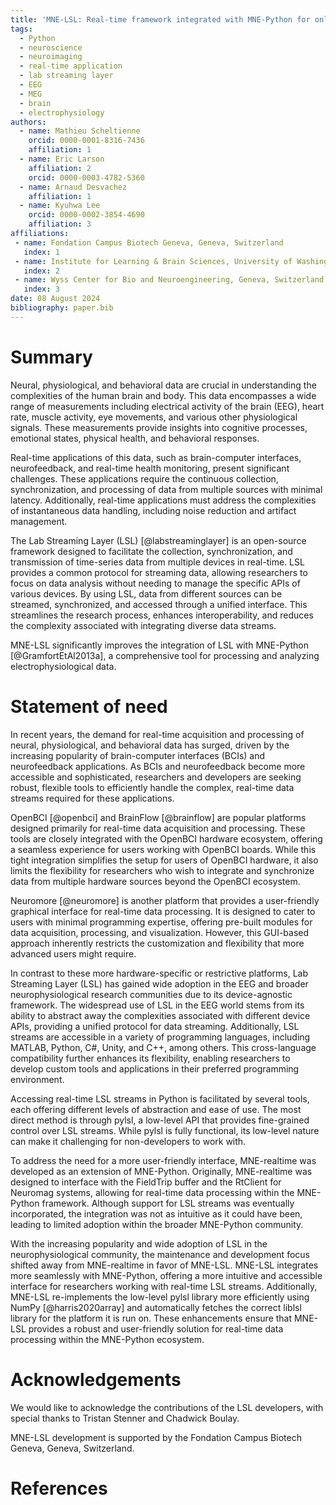 ```yaml
---
title: 'MNE-LSL: Real-time framework integrated with MNE-Python for online neuroscience research through LSL-compatible devices.'
tags:
  - Python
  - neuroscience
  - neuroimaging
  - real-time application
  - lab streaming layer
  - EEG
  - MEG
  - brain
  - electrophysiology
authors:
  - name: Mathieu Scheltienne
    orcid: 0000-0001-8316-7436
    affiliation: 1
  - name: Eric Larson
    affiliation: 2
    orcid: 0000-0003-4782-5360
  - name: Arnaud Desvachez
    affiliation: 1
  - name: Kyuhwa Lee
    orcid: 0000-0002-3854-4690
    affiliation: 3
affiliations:
 - name: Fondation Campus Biotech Geneva, Geneva, Switzerland
   index: 1
 - name: Institute for Learning & Brain Sciences, University of Washington, Seattle, WA, USA
   index: 2
 - name: Wyss Center for Bio and Neuroengineering, Geneva, Switzerland
   index: 3
date: 08 August 2024
bibliography: paper.bib
---
```


# Summary

Neural, physiological, and behavioral data are crucial in understanding the complexities
of the human brain and body. This data encompasses a wide range of measurements
including electrical activity of the brain (EEG), heart rate, muscle activity,
eye movements, and various other physiological signals. These measurements provide
insights into cognitive processes, emotional states, physical health, and behavioral
responses.

Real-time applications of this data, such as brain-computer interfaces, neurofeedback,
and real-time health monitoring, present significant challenges. These applications
require the continuous collection, synchronization, and processing of data from multiple
sources with minimal latency. Additionally, real-time applications must address the
complexities of instantaneous data handling, including noise reduction and artifact
management.

The Lab Streaming Layer (LSL) [@labstreaminglayer] is an open-source framework designed
to facilitate the collection, synchronization, and transmission of time-series data from multiple devices in real-time. LSL provides a common protocol for streaming data,
allowing researchers to focus on data analysis without needing to manage the specific
APIs of various devices. By using LSL, data from different sources can be streamed, synchronized, and accessed through a unified interface. This streamlines the research process, enhances interoperability, and reduces the complexity associated with
integrating diverse data streams.

MNE-LSL significantly improves the integration of LSL with MNE-Python [@GramfortEtAl2013a], a comprehensive tool for processing and analyzing
electrophysiological data.

# Statement of need

In recent years, the demand for real-time acquisition and processing of neural, physiological, and behavioral data has surged, driven by the increasing popularity of brain-computer interfaces (BCIs) and neurofeedback applications. As BCIs and
neurofeedback become more accessible and sophisticated, researchers and developers are seeking robust, flexible tools to efficiently handle the complex, real-time data streams required for these applications.

OpenBCI [@openbci] and BrainFlow [@brainflow] are popular platforms designed primarily
for real-time data acquisition and processing. These tools are closely integrated with
the OpenBCI hardware ecosystem, offering a seamless experience for users working with OpenBCI boards. While this tight integration simplifies the setup for users of OpenBCI hardware, it also
limits the flexibility for researchers who wish to integrate and synchronize data from multiple hardware sources beyond the OpenBCI ecosystem.

Neuromore [@neuromore] is another platform that provides a user-friendly graphical interface for real-time data processing. It is designed to cater to users with minimal programming expertise, offering pre-built modules for data acquisition, processing, and
visualization. However, this GUI-based approach inherently restricts the customization
and flexibility that more advanced users might require.

In contrast to these more hardware-specific or restrictive platforms, Lab Streaming
Layer (LSL) has gained wide adoption in the EEG and broader neurophysiological research communities due to its device-agnostic framework. The widespread use of LSL in the EEG world stems from its ability to abstract away the complexities associated with different device APIs, providing a unified protocol for data streaming. Additionally, LSL streams are accessible in a variety of programming languages, including MATLAB, Python, C#,
Unity, and C++, among others. This cross-language compatibility further enhances its flexibility, enabling researchers to develop custom tools and applications in their preferred programming environment.

Accessing real-time LSL streams in Python is facilitated by several tools, each offering different levels of abstraction and ease of use. The most direct method is through
pylsl, a low-level API that provides fine-grained control over LSL streams. While pylsl
is fully functional, its low-level nature can make it challenging for non-developers to work with.

To address the need for a more user-friendly interface, MNE-realtime was developed as an extension of MNE-Python. Originally, MNE-realtime was designed to interface with the FieldTrip buffer and the RtClient for Neuromag systems, allowing for real-time data processing within the MNE-Python framework. Although support for LSL streams was eventually incorporated, the integration was not as intuitive as it could have been, leading to limited adoption within the broader MNE-Python community.

With the increasing popularity and wide adoption of LSL in the neurophysiological community, the maintenance and development focus shifted away from MNE-realtime in favor of MNE-LSL. MNE-LSL integrates more seamlessly with MNE-Python, offering a more
intuitive and accessible interface for researchers working with real-time LSL streams. Additionally, MNE-LSL re-implements the low-level pylsl library more efficiently using NumPy [@harris2020array] and automatically fetches the correct liblsl library for the platform it is run on. These enhancements ensure that MNE-LSL provides a robust and user-friendly solution for real-time data processing within the MNE-Python ecosystem.

# Acknowledgements

We would like to acknowledge the contributions of the LSL developers, with special
thanks to Tristan Stenner and Chadwick Boulay.

MNE-LSL development is supported by the Fondation Campus Biotech Geneva, Geneva, Switzerland.

# References

